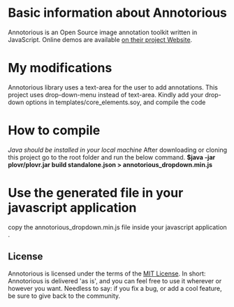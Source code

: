 # Basic information about Annotorious

Annotorious is an Open Source image annotation toolkit written in JavaScript. Online demos are available
[on their project Website](http://annotorious.github.io).

# My modifications
Annotorious library uses a text-area for the user to add annotations.
This project uses drop-down-menu instead of text-area.
Kindly add your drop-down options in templates/core_elements.soy, and compile the code

# How to compile
*Java should be installed in your local machine*
After downloading or cloning this project go to the root folder and run the below command.
**$java -jar plovr/plovr.jar build standalone.json > annotorious_dropdown.min.js**

# Use the generated file in your javascript application
copy the annotorious_dropdown.min.js file inside your javascript application .

## License
Annotorious is licensed under the terms of the [MIT License](http://opensource.org/licenses/MIT). In short: Annotorious is delivered 'as is', and you can feel
free to use it wherever or however you want. Needless to say: if you fix a bug, or add a cool feature, be sure to give back to the community.
